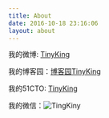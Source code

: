 ```yaml
---
title: About
date: 2016-10-18 23:16:06
layout: about
---
```



我的微博: [TinyKing](http://weibo.com/tinyking86)

我的博客园：[博客园TinyKing](http://www.cnblogs.com/tinyking)

我的51CTO: [TinyKing](http://tinyking.blog.51cto.com)

我的微信：![TingKiny](http://ww1.sinaimg.cn/large/806e3151ly1fffzr8uu0zj20e80e8my0.jpg)
